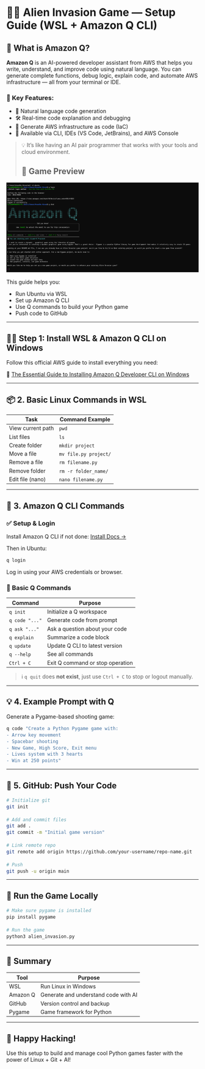 
# 👨‍💻 Alien Invasion Game — Setup Guide (WSL + Amazon Q CLI)

## 🤖 What is Amazon Q?

**Amazon Q** is an AI-powered developer assistant from AWS that helps you write, understand, and improve code using natural language. You can generate complete functions, debug logic, explain code, and automate AWS infrastructure — all from your terminal or IDE.



### 🔑 Key Features:
- 🧠 Natural language code generation
- 🛠️ Real-time code explanation and debugging
- 🚀 Generate AWS infrastructure as code (IaC)
- 💬 Available via CLI, IDEs (VS Code, JetBrains), and AWS Console

> 💡 It’s like having an AI pair programmer that works with your tools and cloud environment.
>
> ## 📸 Game Preview

![Alien Invasion Screenshot](Screenshot%202025-06-16%20142845.png)


This guide helps you:
- Run Ubuntu via WSL
- Set up Amazon Q CLI
- Use Q commands to build your Python game
- Push code to GitHub

---

## 🧑‍💻 Step 1: Install WSL & Amazon Q CLI on Windows

Follow this official AWS guide to install everything you need:

🔗 [The Essential Guide to Installing Amazon Q Developer CLI on Windows](https://community.aws/content/2v5PptEEYT2y0lRmZbFQtECA66M/the-essential-guide-to-installing-amazon-q-developer-cli-on-windows?trk=e07eca93-fa2f-4351-b567-f293b83eb635&sc_channel=el_)

---

## 📦 2. Basic Linux Commands in WSL

| Task              | Command Example       |
| ----------------- | --------------------- |
| View current path | `pwd`                 |
| List files        | `ls`                  |
| Create folder     | `mkdir project`       |
| Move a file       | `mv file.py project/` |
| Remove a file     | `rm filename.py`      |
| Remove folder     | `rm -r folder_name/`  |
| Edit file (nano)  | `nano filename.py`    |

---

## 🤖 3. Amazon Q CLI Commands

### ✅ Setup & Login

Install Amazon Q CLI if not done:
[Install Docs →](https://docs.aws.amazon.com/amazonq/latest/q-cli/q-cli-install.html)

Then in Ubuntu:

```bash
q login
```

Log in using your AWS credentials or browser.

### 🧠 Basic Q Commands

| Command        | Purpose                          |
| -------------- | -------------------------------- |
| `q init`       | Initialize a Q workspace         |
| `q code "..."` | Generate code from prompt        |
| `q ask "..."`  | Ask a question about your code   |
| `q explain`    | Summarize a code block           |
| `q update`     | Update Q CLI to latest version   |
| `q --help`     | See all commands                 |
| `Ctrl + C`     | Exit Q command or stop operation |

> ℹ️ `q quit` does **not exist**, just use `Ctrl + C` to stop or logout manually.

---

## 💡 4. Example Prompt with Q

Generate a Pygame-based shooting game:

```bash
q code "Create a Python Pygame game with:
- Arrow key movement
- Spacebar shooting
- New Game, High Score, Exit menu
- Lives system with 3 hearts
- Win at 250 points"
```

---

## 🧪 5. GitHub: Push Your Code

```bash
# Initialize git
git init

# Add and commit files
git add .
git commit -m "Initial game version"

# Link remote repo
git remote add origin https://github.com/your-username/repo-name.git

# Push
git push -u origin main
```

---

## 🚀 Run the Game Locally

```bash
# Make sure pygame is installed
pip install pygame

# Run the game
python3 alien_invasion.py
```

---

## 🎯 Summary

| Tool     | Purpose                              |
| -------- | ------------------------------------ |
| WSL      | Run Linux in Windows                 |
| Amazon Q | Generate and understand code with AI |
| GitHub   | Version control and backup           |
| Pygame   | Game framework for Python            |

---

## 🙌 Happy Hacking!

Use this setup to build and manage cool Python games faster with the power of Linux + Git + AI!



